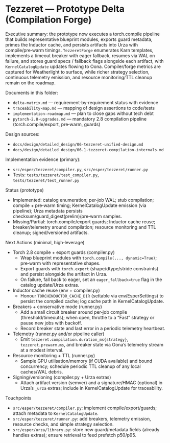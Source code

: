 # Tezzeret — Prototype Delta (Compilation Forge)

Executive summary: the prototype now executes a torch.compile pipeline that builds representative blueprint modules, exports guard metadata, primes the Inductor cache, and persists artifacts into Urza with compile/pre‑warm timings. `TezzeretForge` enumerates Karn templates, implements a timeout breaker with eager fallback, resumes via WAL on failure, and stores guard specs / fallback flags alongside each artifact, with `KernelCatalogUpdate` updates flowing to Oona. Compiler/forge metrics are captured for Weatherlight to surface, while richer strategy selection, continuous telemetry emission, and resource monitoring/TTL cleanup remain on the roadmap.

Documents in this folder:
- `delta-matrix.md` — requirement‑by‑requirement status with evidence
- `traceability-map.md` — mapping of design assertions to code/tests
- `implementation-roadmap.md` — plan to close gaps without tech debt
- `pytorch-2.8-upgrades.md` — mandatory 2.8 compilation pipeline (torch.compile/export, pre‑warm, guards)

Design sources:
- `docs/design/detailed_design/06-tezzeret-unified-design.md`
- `docs/design/detailed_design/06.1-tezzeret-compilation-internals.md`

Implementation evidence (primary):
- `src/esper/tezzeret/compiler.py`, `src/esper/tezzeret/runner.py`
- Tests: `tests/tezzeret/test_compiler.py`, `tests/tezzeret/test_runner.py`

Status (prototype)
- Implemented: catalog enumeration; per‑job WAL; stub compilation; compile + pre‑warm timing; KernelCatalogUpdate emission (via pipeline); Urza metadata persists checksum/guard_digest(prelim)/pre‑warm samples.
- Missing/Partial: torch.compile/export guards; Inductor cache reuse; breaker/telemetry around compilation; resource monitoring and TTL cleanup; signed/versioned artifacts.

Next Actions (minimal, high‑leverage)
- Torch 2.8 compile + export guards (compiler.py)
  - Wrap blueprint modules with `torch.compile(..., dynamic=True)`; pre‑warm with representative shapes.
  - Export guards with `torch.export` (shape/dtype/stride constraints) and persist alongside the artifact in Urza.
  - On failure, fall back to eager, set an `eager_fallback=true` flag in the catalog update/Urza extras.
- Inductor cache reuse (env + compiler.py)
  - Honour `TORCHINDUCTOR_CACHE_DIR` (settable via env/EsperSettings) to persist the compiled cache; log cache path in KernelCatalogUpdate.
- Breakers + conservative mode (runner.py)
  - Add a small circuit breaker around per‑job compile (threshold/timeouts); when open, throttle to a “Fast” strategy or pause new jobs with backoff.
  - Record breaker state and last error in a periodic telemetry heartbeat.
- Telemetry (runner.py and/or pipeline caller)
  - Emit `tezzeret.compilation.duration_ms{strategy}`, `tezzeret.prewarm.ms`, and breaker state via Oona’s telemetry stream at a modest interval.
- Resource monitoring + TTL (runner.py)
  - Sample GPU utilisation/memory (if CUDA available) and bound concurrency; schedule periodic TTL cleanup of any local caches/WAL debris.
- Signing/versioning (compiler.py + Urza extras)
  - Attach artifact version (semver) and a signature/HMAC (optional) in Urza’s `_urza` extras; include in KernelCatalogUpdate for traceability.

Touchpoints
- `src/esper/tezzeret/compiler.py`: implement compile/export/guards; attach metadata to `KernelCatalogUpdate`.
- `src/esper/tezzeret/runner.py`: add breakers, telemetry emission, resource checks, and simple strategy selection.
- `src/esper/urza/library.py`: store new guard/metadata fields (already handles extras); ensure retrieval to feed prefetch p50/p95.
